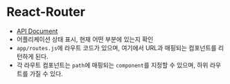 # React-Router
- [API Document](https://github.com/ReactTraining/react-router/blob/master/docs/API.md#indexroute)
- 어플리케이션 상태 표시, 현재 어떤 부분에 있는지 확인
- <code>app/routes.js</code>에 라우트 코드가 있으며, 여기에서 URL과 매핑되는 컴포넌트를 리턴하게 된다.
- 각 라우트 컴포넌트는 <code>path</code>에 매핑되는 <code>component</code>를 지정할 수 있으며, 하위 라우트를 가질 수 있다.
